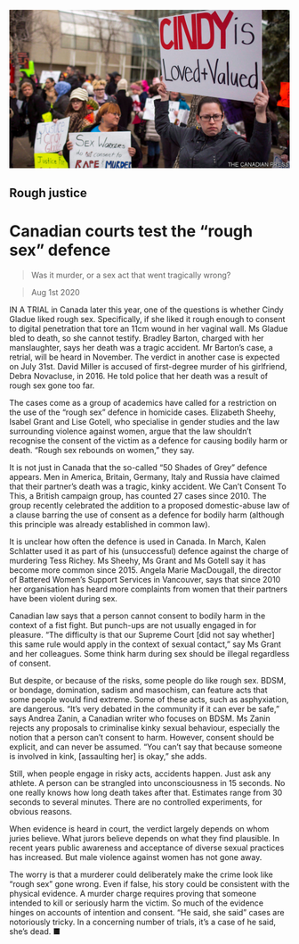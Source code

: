 ![](./images/20200801_AMP501.jpg)

## Rough justice

# Canadian courts test the “rough sex” defence

> Was it murder, or a sex act that went tragically wrong?

> Aug 1st 2020

IN A TRIAL in Canada later this year, one of the questions is whether Cindy Gladue liked rough sex. Specifically, if she liked it rough enough to consent to digital penetration that tore an 11cm wound in her vaginal wall. Ms Gladue bled to death, so she cannot testify. Bradley Barton, charged with her manslaughter, says her death was a tragic accident. Mr Barton’s case, a retrial, will be heard in November. The verdict in another case is expected on July 31st. David Miller is accused of first-degree murder of his girlfriend, Debra Novacluse, in 2016. He told police that her death was a result of rough sex gone too far.

The cases come as a group of academics have called for a restriction on the use of the “rough sex” defence in homicide cases. Elizabeth Sheehy, Isabel Grant and Lise Gotell, who specialise in gender studies and the law surrounding violence against women, argue that the law shouldn’t recognise the consent of the victim as a defence for causing bodily harm or death. “Rough sex rebounds on women,” they say.

It is not just in Canada that the so-called “50 Shades of Grey” defence appears. Men in America, Britain, Germany, Italy and Russia have claimed that their partner’s death was a tragic, kinky accident. We Can’t Consent To This, a British campaign group, has counted 27 cases since 2010. The group recently celebrated the addition to a proposed domestic-abuse law of a clause barring the use of consent as a defence for bodily harm (although this principle was already established in common law).

It is unclear how often the defence is used in Canada. In March, Kalen Schlatter used it as part of his (unsuccessful) defence against the charge of murdering Tess Richey. Ms Sheehy, Ms Grant and Ms Gotell say it has become more common since 2015. Angela Marie MacDougall, the director of Battered Women’s Support Services in Vancouver, says that since 2010 her organisation has heard more complaints from women that their partners have been violent during sex.

Canadian law says that a person cannot consent to bodily harm in the context of a fist fight. But punch-ups are not usually engaged in for pleasure. “The difficulty is that our Supreme Court [did not say whether] this same rule would apply in the context of sexual contact,” say Ms Grant and her colleagues. Some think harm during sex should be illegal regardless of consent.

But despite, or because of the risks, some people do like rough sex. BDSM, or bondage, domination, sadism and masochism, can feature acts that some people would find extreme. Some of these acts, such as asphyxiation, are dangerous. “It’s very debated in the community if it can ever be safe,” says Andrea Zanin, a Canadian writer who focuses on BDSM. Ms Zanin rejects any proposals to criminalise kinky sexual behaviour, especially the notion that a person can’t consent to harm. However, consent should be explicit, and can never be assumed. “You can’t say that because someone is involved in kink, [assaulting her] is okay,” she adds.

Still, when people engage in risky acts, accidents happen. Just ask any athlete. A person can be strangled into unconsciousness in 15 seconds. No one really knows how long death takes after that. Estimates range from 30 seconds to several minutes. There are no controlled experiments, for obvious reasons.

When evidence is heard in court, the verdict largely depends on whom juries believe. What jurors believe depends on what they find plausible. In recent years public awareness and acceptance of diverse sexual practices has increased. But male violence against women has not gone away.

The worry is that a murderer could deliberately make the crime look like “rough sex” gone wrong. Even if false, his story could be consistent with the physical evidence. A murder charge requires proving that someone intended to kill or seriously harm the victim. So much of the evidence hinges on accounts of intention and consent. “He said, she said” cases are notoriously tricky. In a concerning number of trials, it’s a case of he said, she’s dead. ■